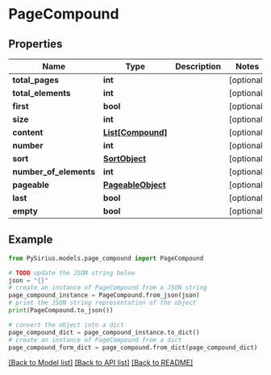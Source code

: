 # PageCompound


## Properties

Name | Type | Description | Notes
------------ | ------------- | ------------- | -------------
**total_pages** | **int** |  | [optional] 
**total_elements** | **int** |  | [optional] 
**first** | **bool** |  | [optional] 
**size** | **int** |  | [optional] 
**content** | [**List[Compound]**](Compound.md) |  | [optional] 
**number** | **int** |  | [optional] 
**sort** | [**SortObject**](SortObject.md) |  | [optional] 
**number_of_elements** | **int** |  | [optional] 
**pageable** | [**PageableObject**](PageableObject.md) |  | [optional] 
**last** | **bool** |  | [optional] 
**empty** | **bool** |  | [optional] 

## Example

```python
from PySirius.models.page_compound import PageCompound

# TODO update the JSON string below
json = "{}"
# create an instance of PageCompound from a JSON string
page_compound_instance = PageCompound.from_json(json)
# print the JSON string representation of the object
print(PageCompound.to_json())

# convert the object into a dict
page_compound_dict = page_compound_instance.to_dict()
# create an instance of PageCompound from a dict
page_compound_form_dict = page_compound.from_dict(page_compound_dict)
```
[[Back to Model list]](../README.md#documentation-for-models) [[Back to API list]](../README.md#documentation-for-api-endpoints) [[Back to README]](../README.md)


